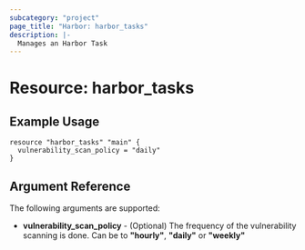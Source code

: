 ```yaml
---
subcategory: "project"
page_title: "Harbor: harbor_tasks"
description: |-
  Manages an Harbor Task
---
```


# Resource: harbor_tasks

## Example Usage
```
resource "harbor_tasks" "main" {
  vulnerability_scan_policy = "daily"
}
```

## Argument Reference
The following arguments are supported:

* **vulnerability_scan_policy** - (Optional) The frequency of the vulnerability scanning is done. Can be to **"hourly"**, **"daily"** or **"weekly"**